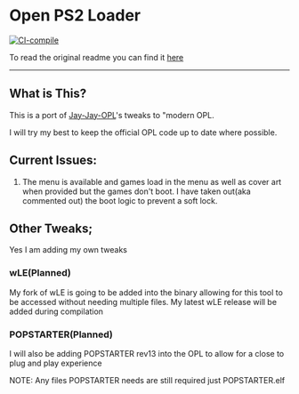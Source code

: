 # Open PS2 Loader

[![CI-compile](https://github.com/SkylarPlayz348/Open-PS2-Loader/actions/workflows/compilation.yml/badge.svg)](https://github.com/SkylarPlayz348/Open-PS2-Loader/actions/workflows/compilation.yml)

To read the original readme you can find it [here](./README-old.md)

---

## What is This?
This is a port of [Jay-Jay-OPL](https://github.com/Jay-Jay-OPL)'s tweaks to "modern OPL.

I will try my best to keep the official OPL code up to date where possible.

## Current Issues:
1. The menu is available and games load in the menu as well as cover art when provided but the games don't boot. I have taken out(aka commented out) the boot logic to prevent a soft lock.

## Other Tweaks;
Yes I am adding my own tweaks

### wLE(Planned)
My fork of wLE is going to be added into the binary allowing for this tool to be accessed without needing multiple files. My latest wLE release will be added during compilation

### POPSTARTER(Planned)
I will also be adding POPSTARTER rev13 into the OPL to allow for a close to plug and play experience

NOTE: Any files POPSTARTER needs are still required just POPSTARTER.elf
